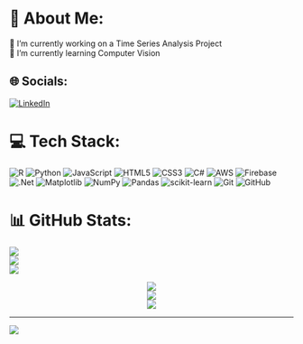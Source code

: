 # 💫 About Me:
🔭 I’m currently working on a Time Series Analysis Project<br>🌱 I’m currently learning Computer Vision


## 🌐 Socials:
[![LinkedIn](https://img.shields.io/badge/LinkedIn-%230077B5.svg?logo=linkedin&logoColor=white)](https://linkedin.com/in/muhammad-moaz-319335203) 

# 💻 Tech Stack:
![R](https://img.shields.io/badge/r-%23276DC3.svg?style=flat&logo=r&logoColor=white) ![Python](https://img.shields.io/badge/python-3670A0?style=flat&logo=python&logoColor=ffdd54) ![JavaScript](https://img.shields.io/badge/javascript-%23323330.svg?style=flat&logo=javascript&logoColor=%23F7DF1E) ![HTML5](https://img.shields.io/badge/html5-%23E34F26.svg?style=flat&logo=html5&logoColor=white) ![CSS3](https://img.shields.io/badge/css3-%231572B6.svg?style=flat&logo=css3&logoColor=white) ![C#](https://img.shields.io/badge/c%23-%23239120.svg?style=flat&logo=csharp&logoColor=white) ![AWS](https://img.shields.io/badge/AWS-%23FF9900.svg?style=flat&logo=amazon-aws&logoColor=white) ![Firebase](https://img.shields.io/badge/firebase-%23039BE5.svg?style=flat&logo=firebase) ![.Net](https://img.shields.io/badge/.NET-5C2D91?style=flat&logo=.net&logoColor=white) ![Matplotlib](https://img.shields.io/badge/Matplotlib-%23ffffff.svg?style=flat&logo=Matplotlib&logoColor=black) ![NumPy](https://img.shields.io/badge/numpy-%23013243.svg?style=flat&logo=numpy&logoColor=white) ![Pandas](https://img.shields.io/badge/pandas-%23150458.svg?style=flat&logo=pandas&logoColor=white) ![scikit-learn](https://img.shields.io/badge/scikit--learn-%23F7931E.svg?style=flat&logo=scikit-learn&logoColor=white) ![Git](https://img.shields.io/badge/git-%23F05033.svg?style=flat&logo=git&logoColor=white) ![GitHub](https://img.shields.io/badge/github-%23121011.svg?style=flat&logo=github&logoColor=white)
# 📊 GitHub Stats:
![](https://github-readme-stats.vercel.app/api?username=MuhammadMoaz&theme=dark&hide_border=false&include_all_commits=true&count_private=false)<br/>
![](https://nirzak-streak-stats.vercel.app/?user=MuhammadMoaz&theme=dark&hide_border=false)<br/>
![](https://github-readme-stats.vercel.app/api/top-langs/?username=MuhammadMoaz&theme=dark&hide_border=false&include_all_commits=true&count_private=false&layout=compact)

<div align="center">
  <img src="https://github-readme-stats.vercel.app/api?username=MuhammadMoaz&theme=dark&hide_border=false&include_all_commits=true&count_private=false" />
  <br/>
  <img src="https://nirzak-streak-stats.vercel.app/?user=MuhammadMoaz&theme=dark&hide_border=false" />
  <br/>
  <img src="https://github-readme-stats.vercel.app/api/top-langs/?username=MuhammadMoaz&theme=dark&hide_border=false&include_all_commits=true&count_private=false&layout=compact" />
</div>

---
[![](https://visitcount.itsvg.in/api?id=MuhammadMoaz&icon=0&color=0)](https://visitcount.itsvg.in)

<!-- Proudly created with GPRM ( https://gprm.itsvg.in ) -->
